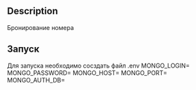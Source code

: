 ## Description
Бронирование номера
## Запуск
Для запуска необходимо сосздать файл .env
MONGO_LOGIN=
MONGO_PASSWORD=
MONGO_HOST=
MONGO_PORT=
MONGO_AUTH_DB=


